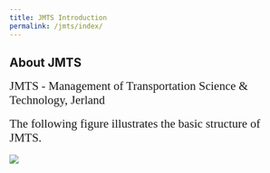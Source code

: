 ```yaml
---
title: JMTS Introduction
permalink: /jmts/index/
---
```



<style>
.intro{
font-family:times;
font-size:21px;
}
</style>

## About JMTS
<div class="intro">
JMTS - Management of Transportation Science & Technology, Jerland 
</div>
<br>
<div class="intro">
The following figure illustrates the basic structure of JMTS.
</div>
<br>
<img src="/Jerland/jmts/JMTS.jpg">
